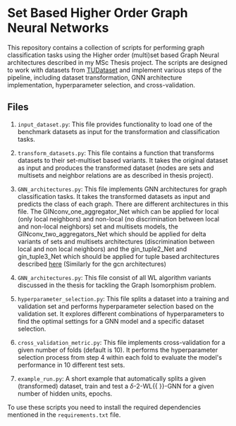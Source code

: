 # Set Based Higher Order Graph Neural Networks

This repository contains a collection of scripts for performing graph classification tasks using the Higher order (multi)set based Graph Neural architectures described in my MSc Thesis project. The scripts are designed to work with datasets from [TUDataset](https://chrsmrrs.github.io/datasets/) and implement various steps of the pipeline, including dataset transformation, GNN architecture implementation, hyperparameter selection, and cross-validation.

## Files

1. `input_dataset.py`: This file provides functionality to load one of the benchmark datasets as input for the transformation and classification tasks.

2. `transform_datasets.py`: This file contains a function that transforms datasets to their set-multiset based variants. It takes the original dataset as input and produces the transformed dataset (nodes are sets and multisets and neighbor relations are as described in thesis project). 

3. `GNN_architectures.py`: This file implements GNN architectures for graph classification tasks. It takes the transformed datasets as input and predicts the class of each graph. There are different architectures in this file. The GINconv_one_aggregator_Net which can be applied for local (only local neighbors) and non-local (no discrimination between local and non-local neighbors) set and multisets models, the GINconv_two_aggregators_Net which should be applied for delta variants of sets and multisets architectures (discrimination between local and non local neighbors) and the gin_tuple2_Net and gin_tuple3_Net which should be applied for tuple based architectures described [here](https://arxiv.org/abs/1904.01543) (Similarly for the gcn architectures)

4. `GNN_architectures.py`: This file consist of all WL algorithm variants discussed in the thesis for tackling the Graph Isomorphism problem.

5. `hyperparameter_selection.py`: This file splits a dataset into a training and validation set and performs hyperparameter selection based on the validation set. It explores different combinations of hyperparameters to find the optimal settings for a GNN model and a specific dataset selection.

6. `cross_validation_metric.py`: This file implements cross-validation for a given number of folds (default is 10). It performs the hyperparameter selection process from step 4 within each fold to evaluate the model's performance in 10 different test sets.

7. `example_run.py`: A short example that automatically splits a given (transformed) dataset, train and test a $\delta$-2-WL{{ }}-GNN  for a given number of hidden units, epochs.


To use these scripts you need to install the required dependencies mentioned in the `requirements.txt` file.
